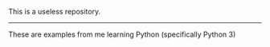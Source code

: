 This is a useless repository.
________________________________

These are examples from me learning Python (specifically Python 3)

